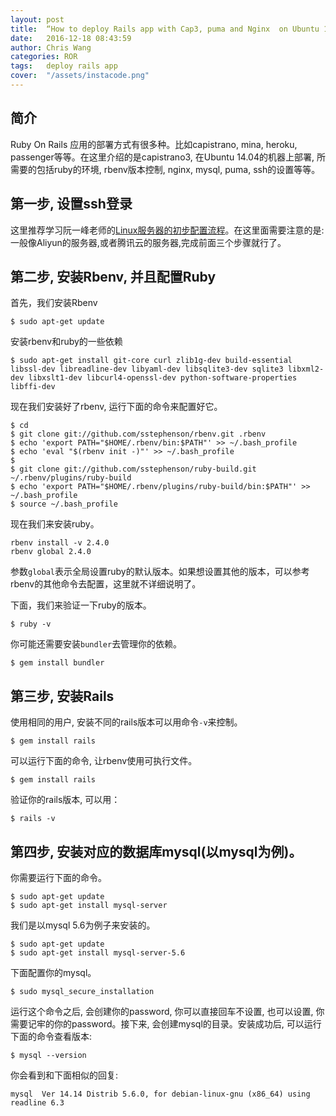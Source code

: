 ```yaml
---
layout: post
title:  “How to deploy Rails app with Cap3, puma and Nginx  on Ubuntu 14.04!”
date:   2016-12-18 08:43:59
author: Chris Wang
categories: ROR
tags:	deploy rails app
cover:  "/assets/instacode.png"
---
```


## 简介
Ruby On Rails 应用的部署方式有很多种。比如capistrano, mina, heroku, passenger等等。在这里介绍的是capistrano3, 在Ubuntu 14.04的机器上部署, 所需要的包括ruby的环境, rbenv版本控制, nginx, mysql, puma, ssh的设置等等。

## 第一步, 设置ssh登录
这里推荐学习阮一峰老师的[Linux服务器的初步配置流程](http://www.ruanyifeng.com/blog/2014/03/server_setup.html)。在这里面需要注意的是:一般像Aliyun的服务器,或者腾讯云的服务器,完成前面三个步骤就行了。

## 第二步, 安装Rbenv, 并且配置Ruby
首先，我们安装Rbenv

`
$ sudo apt-get update
`

安装rbenv和ruby的一些依赖

```
$ sudo apt-get install git-core curl zlib1g-dev build-essential libssl-dev libreadline-dev libyaml-dev libsqlite3-dev sqlite3 libxml2-dev libxslt1-dev libcurl4-openssl-dev python-software-properties libffi-dev
```

现在我们安装好了rbenv, 运行下面的命令来配置好它。

```
$ cd
$ git clone git://github.com/sstephenson/rbenv.git .rbenv
$ echo 'export PATH="$HOME/.rbenv/bin:$PATH"' >> ~/.bash_profile
$ echo 'eval "$(rbenv init -)"' >> ~/.bash_profile
$
$ git clone git://github.com/sstephenson/ruby-build.git ~/.rbenv/plugins/ruby-build
$ echo 'export PATH="$HOME/.rbenv/plugins/ruby-build/bin:$PATH"' >> ~/.bash_profile
$ source ~/.bash_profile
```

现在我们来安装ruby。

```
rbenv install -v 2.4.0
rbenv global 2.4.0
```
参数`global`表示全局设置ruby的默认版本。如果想设置其他的版本，可以参考rbenv的其他命令去配置，这里就不详细说明了。

下面，我们来验证一下ruby的版本。

```
$ ruby -v
```
你可能还需要安装`bundler`去管理你的依赖。

```
$ gem install bundler
```

## 第三步, 安装Rails

使用相同的用户, 安装不同的rails版本可以用命令`-v`来控制。
```
$ gem install rails
```
可以运行下面的命令, 让rbenv使用可执行文件。
```
$ gem install rails
```
验证你的rails版本, 可以用：
```
$ rails -v
```

## 第四步, 安装对应的数据库mysql(以mysql为例)。

你需要运行下面的命令。
```
$ sudo apt-get update
$ sudo apt-get install mysql-server
```
我们是以mysql 5.6为例子来安装的。
```
$ sudo apt-get update
$ sudo apt-get install mysql-server-5.6
```
下面配置你的mysql。
```
$ sudo mysql_secure_installation
```
运行这个命令之后, 会创建你的password, 你可以直接回车不设置, 也可以设置, 你需要记牢的你的password。接下来, 会创建mysql的目录。安装成功后, 可以运行下面的命令查看版本:
```
$ mysql --version
```
你会看到和下面相似的回复:
```
mysql  Ver 14.14 Distrib 5.6.0, for debian-linux-gnu (x86_64) using readline 6.3
```

